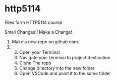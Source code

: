 # http5114
Files form HTTP5114 course

Small Changes!!
Make a Change!

1. Make a new repo on github.com
2. 2. Open your Terminal
   3. Navigate your terminal to project destination
   4.  Clone The repo
    5.  Change directory into the new folder
   6. Open VSCode and point it to the same folder
